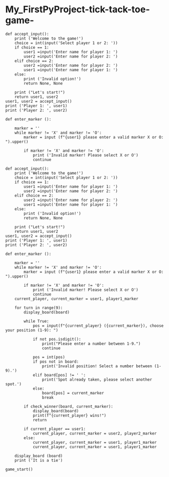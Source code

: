 # My_FirstPyProject-tick-tack-toe-game-
    def accept_input():
        print ('Welcome to the game!')
        choice = int(input('Select player 1 or 2: '))
        if choice == 1:
            user1 =input('Enter name for player 1: ')
            user2 =input('Enter name for player 2: ')
        elif choice == 2:
            user2 =input('Enter name for player 2: ')
            user1 =input('Enter name for player 1: ')    
        else:
            print ('Invalid option!')
            return None, None
    
        print ("Let's start!")
        return user1, user2
    user1, user2 = accept_input() 
    print ('Player 1: ', user1) 
    print ('Player 2: ', user2)
    
    def enter_marker ():
    
        marker = ''
        while marker != 'X' and marker != 'O':
            marker = input (f"{user1} please enter a valid marker X or O: ").upper()
    
            if marker != 'X' and marker != 'O':
                print ('Invalid marker! Please select X or O')
                continue
    
    def accept_input():
        print ('Welcome to the game!')
        choice = int(input('Select player 1 or 2: '))
        if choice == 1:
            user1 =input('Enter name for player 1: ')
            user2 =input('Enter name for player 2: ')
        elif choice == 2:
            user2 =input('Enter name for player 2: ')
            user1 =input('Enter name for player 1: ')    
        else:
            print ('Invalid option!')
            return None, None
    
        print ("Let's start!")
        return user1, user2
    user1, user2 = accept_input() 
    print ('Player 1: ', user1) 
    print ('Player 2: ', user2)
    
    def enter_marker ():
    
        marker = ''
        while marker != 'X' and marker != 'O':
            marker = input (f"{user1} please enter a valid marker X or O: ").upper()
    
            if marker != 'X' and marker != 'O':
                print ('Invalid marker! Please select X or O')
                continue
        current_player, current_marker = user1, player1_marker
    
        for turn in range(9):  
            display_board(board)
    
            while True:
                pos = input(f"{current_player} ({current_marker}), choose your position (1-9): ")
    
                if not pos.isdigit():
                    print("Please enter a number between 1-9.")
                    continue
    
                pos = int(pos)
                if pos not in board:
                    print('Invalid position! Select a number between (1-9).')
                elif board[pos] != ' ':
                    print('Spot already taken, please select another spot.')
                else:
                    board[pos] = current_marker
                    break
    
            if check_winner(board, current_marker):
                display_board(board)
                print(f"{current_player} wins!")
                return
                
            if current_player == user1:
                current_player, current_marker = user2, player2_marker
            else:
                current_player, current_marker = user1, player1_marker
                current_player, current_marker = user1, player1_marker
    
        display_board (board)
        print ('It is a tie')
    
    game_start()
    
    


    
